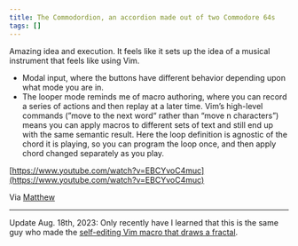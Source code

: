 ```yaml
---
title: The Commodordion, an accordion made out of two Commodore 64s
tags: []
---
```

Amazing idea and execution. It feels like it sets up the idea of a musical instrument that feels like using Vim.

- Modal input, where the buttons have different behavior depending upon what mode you are in.
- The looper mode reminds me of macro authoring, where you can record a series of actions and then replay at a later time. Vim’s high-level commands (”move to the next word“ rather than “move n characters”) means you can apply macros to different sets of text and still end up with the same semantic result. Here the loop definition is agnostic of the chord it is playing, so you can program the loop once, and then apply chord changed separately as you play.

[https://www.youtube.com/watch?v=EBCYvoC4muc](https://www.youtube.com/watch?v=EBCYvoC4muc)


Via [Matthew](https://twitter.com/matthewwithanm)


---


Update Aug. 18th, 2023: Only recently have I learned that this is the same guy who made the [self-editing Vim macro that draws a fractal](https://jordaneldredge.com/notes/d25050ed-8bff-4fd5-8a3d-ab3613918010/).

